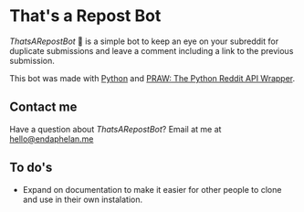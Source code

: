 # That's a Repost Bot

_ThatsARepostBot_ 🤖 is a simple bot to keep an eye on your subreddit for duplicate submissions and leave a comment including a link to the previous submission.

This bot was made with [Python](https://www.python.org) and [PRAW: The Python Reddit API Wrapper](https://praw.readthedocs.io/en/latest).

## Contact me

Have a question about _ThatsARepostBot_? Email at me at hello@endaphelan.me

## To do's

- Expand on documentation to make it easier for other people to clone and use in their own instalation.
